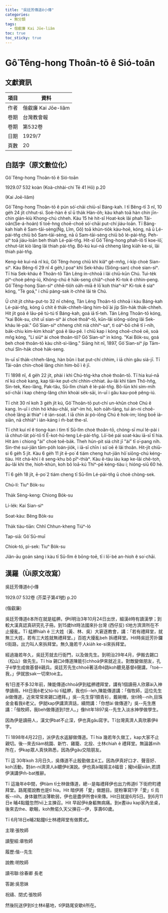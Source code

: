 ```yaml
---
title: "吳廷芳傳道ê小傳"
categories:
  - 無分類
tags:
  - 偕叡廉 Kai Jōe-liâm
toc: true
toc_sticky: true
---
```


# Gô͘ Têng-hong Thoân-tō ê Sió-toān

## 文獻資訊

| 項目 | 資料 |
|---|---|
| 作者 | 偕叡廉 Kai Jōe-liâm |
| 卷期 | 台灣教會報 |
| 卷期 | 第532卷 |
| 日期 | 1929/7 |
| 頁數 | 20 |

## 白話字（原文數位化）

Gô͘ Têng-hong Thoân-tō ê Sió-toān

1929.07 532 koàn (Koà-chhài-chí Tē 41 Hō) p.20

(Kai Joē-liâm)

Gô͘ Têng-hong Thoân-tō ê pún só͘-chāi chiū-sī Báng-kah. I tī Bêng-tī 3 nî, 10 ge̍h 24 ji̍t chhut-sì. Soè-hàn ê sî ū tha̍k Hàn-o̍h; kàu khah toā hàn chin jīn-chin gián-kiù Khong-chú chheh. Kàu 15 hè hit-sî Hoat-kok lâi phah Tâi-oân(Se-á-hoán) tī toē-hng choē-choē só͘-chāi put-chí jiáu-loān. Tī Báng-kah hiah ê Sam-tāi-sèng(N̂g, Lîm, Gô͘) toā khún-tio̍k kàu-hoē, kóng, nā ū Lé-pài-tn̂g chiū bô Sam-tāi-sèng, nā ū Sam-tāi-sèng chiū bô lé-pài-tn̂g. Peh-sìⁿ toā jiáu-loān beh thiah Lé-pài-tn̂g. Hit-sî Gô͘ Têng-hong phah-lô tī koe-lō͘, chhut-la̍t kiò lâng lâi thiah pài-tn̂g. Bô-kú kuí-nā chheng lâng kia̍h ke-si, lâi thiah pài-tn̂g.

Keng-kè kuí-nā nî kú, Gô͘ Têng-hong chiū khì kiâⁿ gê-mn̂g, í-ki̍p choè Sian-siⁿ. Kàu Bêng-tī 29 nî 4 ge̍h,I poaⁿ khì Sek-kháu (Siông-san) choè sian-siⁿ. Tī hia Sek-kháu ê Thoân-tō Tân Lêng ín-chhoā i lâi chiū-kūn Chú. Tuì-te̍k pìⁿ-choè pêng-iú, Khóng-chú ê ha̍k-seng chiâⁿ-choè Ki-tok ê chhin-peng. Gô͘ Têng-hong Sian-siⁿ chhē-tio̍h oa̍h-miā ê lō͘ koh thiaⁿ-kìⁿ Ki-tok ê siaⁿ kóng, "Tè goá," i chū pàng-sak it-chhè lâi tè Chú.

Ū chi̍t ji̍t chha-put-to 32 nî chêng, Tân Lêng Thoân-tō chhoā i kàu Báng-kah Lé-pài-tn̂g, kóng ū chi̍t ê tha̍k-chheh-lâng him-bō͘ ài ji̍p Sîn-ha̍k tha̍k-chheh. Hit ji̍t goá ê lāu-pē tú-tú tī Báng-kah, goá iā tī-teh. Tân Lêng Thoân-tō kóng, "kai Bo̍k-su, chit uī sian-siⁿ ài choè thoâⁿ-tō, kūn-lâi siông-siông lâi Sek-kháu lé-pài." Gô͘ Sian-siⁿ chheng chi̍t niá chhíⁿ-saⁿ, tì oáⁿ-bō chē tī í-ni̍h, ba̍k-chiu kim-kim khoàⁿ goá ê lāu-pē. I chiū kap i kóng choē-choē oē, soà mn̄g kóng, "Lí siūⁿ ài choè thoân-tō? Gô͘ Sian-siⁿ ìn kóng. "Kai Bo̍k-su, goá beh choè thoân-tō kàu chi̍t-sì-lâng." Siāng hit nî, 1897, Gô͘ Sian-siⁿ ji̍p Tām-chuí Sîn-ha̍k choè ha̍k-seng.

In-uī sī tha̍k-chheh-lâng, hàn bûn i bat put-chí chhim, i iā chin gâu siá-jī. Tī Tâi-oân chin-choē lâng chin him-bō͘ i ê jī.

Tī 1898 nî, 4 ge̍h 22 ji̍t, phài i khì Chú-tńg-kha choè thoân-tō. Tī hia kuí-nā nî kú choè kang, kap tāi-ke put-chí chhin-chhiat. āu-lâi khì tiàm Thô-hn̂g, Sin-tek, Keo-lâng, Pak-tâu, Sū-lîm chiah ê lé-pài-tn̂g. Bô-lūn khì sím-mi̍h só͘-chāi i kap chèng-lâng chin khoài se̍k-sāi, in-uī i gâu kau-poê pêng-iú.

Tī chit 30 nî koh 3 ge̍h ji̍t kú, Gô͘ Thoân-tō put-chí un-khûn choè Chú ê kang. In-uī i chin hó kháu-châi, siaⁿ-im hó, koh oa̍h-tāng, tuì án-ni choē-choē lâng ài thiaⁿ i ê ián-soat. I iā chin ài pò-iông Chú ê hok-im; lóng boē ià-siān, nā chhiáⁿ i ián-káng i m̄-bat the-sî.

Tī chit kuí nî ê tiong-kan i tìm tī Sū-lîm choè thoân-tō, chóng-sī muí lé-pài i iā chhut-la̍t pò͘-tō tī Ē-kot-hú-teng Lé-pài-tn̂g. Lō͘-bé pái soat-kàu iā-sī tī hia. Hit àm i chiong "ài" choè toê-ba̍k. Theh hún-pit siá chi̍t jī "ài" tī o͘-pang ni̍h. Sin-thé sui-jiân tām-po̍h loán-jio̍k, i iā-sī chīn i só͘ oē ê lâi thoân. Hit-ji̍t chiū-si 6 ge̍h 5 ji̍t. Kàu 6 ge̍h 11 ji̍t ē-po͘ 4 tiám cheng hut-jiân hō͘ siōng-chú kéng-tiàu. Hit chá-khí i ê seng-khu bô pīⁿ-thiàⁿ. Kàu ē-tàu iáu kap ke-lāi chē-toh, āu-lâi khì the, hioh-khùn, koh bô loā-kú Thiⁿ-pē kéng-tiàu i; hióng-siū 60 hè.

Tī 6 ge̍h 18 ji̍t, ē-po͘ 2 tiám cheng tī Sū-lîm Lé-pài-tn̂g ū choè chòng-sek.

Chú-lí: Tiuⁿ Bo̍k-su

Tha̍k Sèng-keng: Chiong Bo̍k-su

Lí-le̍k: Kai Sian-siⁿ

Soat-kàu: Bêng Bo̍k-su

Tha̍k tiàu-tiān: Chhî Chhun-kheng Tiúⁿ-ló

Tap-siā: Gô͘ Sū-muī

Chiok-tó, pì-sek: Tiuⁿ Bo̍k-su

Jiân-āu goán sàng i kàu tī Sū-lîm ê bōng-toē, tī i lō͘-bé an-hioh ê so͘-chāi.

## 漢羅（Ùi原文改寫）

吳廷芳傳道ê小傳

1929.07 532卷 (芥菜子第41號) p.20

(偕叡廉)

吳廷芳傳道ê本所在就是艋舺。伊tī明治3年10月24日出世，細漢ê時有讀漢學；到較大漢真認真研究孔子冊。到15歲hit時法國來扑台灣 (西仔反) tī地方濟濟所在不止擾亂。Tī 艋舺hiah ê 三大姓（黃、林、吳）大窘逐教會，講：「若有禮拜堂，就無三大姓，若有三大姓就無禮拜堂。」百姓大擾亂beh 拆禮拜堂。Hit時吳廷芳扑鑼tī街路，出力叫人來拆拜堂。無久幾若千人kia̍h ke-si來拆拜堂。

經過幾若年久，吳廷芳就去行衙門，以及做先生。到明治29年4月，伊搬去錫口（松山）做先生。Tī hia 錫口ê傳道陳能引chhoā伊來就近主。對敵變做朋友，孔子ê學生成做基督ê親兵。吳廷芳先生chhoē著活命ê路koh聽見基督ê聲講，「toè--我，」伊就放sak一切來toè主。

有1日差不多32年前，陳能傳道chhoā伊到艋舺禮拜堂，講有1個讀冊人欣慕ài入神學讀冊。Hit日我ê老父tú-tú tī艋舺，我也tī--leh,陳能傳道講：「偕牧師，這位先生ài做傳道，近來常常來錫口禮拜。」吳--先生穿1領青衫，戴碗帽，坐tī椅--ni̍h,目珠金金看我ê老父。伊就kap伊講濟濟話，續問講：「你想ài 做傳道?」吳--先生應講：「偕牧師，我beh做傳道到1世人。」像hit年1897吳--先生入淡水神學做學生。

因為伊是讀冊人，漢文伊bat不止深，伊也真gâu寫字。Tī台灣真濟人真欣慕伊ê字。

Tī 1898年4月22日，派伊去水返腳做傳道。Tī hia 幾若年久做工，kap大家不止親切。後--來去tiàm桃園、新竹、雞籠、北投、士林chiah ê 禮拜堂。無論甚mih所在，伊kap眾人真快熟悉，因為伊gâu交陪朋友。

Tī 這 30年koh 3月日久，吳傳道不止殷勤做主ê工。因為伊真好口才、聲音好、koh活動，對án-ni濟濟人ài聽伊ê演說。伊也真ài報揚主ê福音；攏bē厭siān,若請伊演講伊m̄-bat推辭。

Tī 這幾年ê中間，伊tiàm tī士林做傳道，總--是每禮拜伊也出力佈道tī 下街府町禮拜堂。路尾擺說教也是tī hia。Hit 暗伊將「愛」做題目。提粉筆寫1字「愛」tī 烏板--ni̍h。身体雖然淡薄軟弱，伊也是盡伊所會ê來傳。Hit日就是6月5日。到6月11日e 晡4點鐘忽然hō͘上主揀召。Hit 早起伊ê身軀無病痛。到e晝iáu kap家內坐桌，後來去the、歇睏，koh無偌久天父揀召--伊，享壽60歲。

Tī 6月18日e晡2點鐘tī士林禮拜堂有做葬式。

主理:張牧師

讀聖經:章牧師

履歷:偕--先生

說教:明牧師

讀弔聯:徐春卿 長老

答謝:吳思妹

祝禱、閉式:張牧師

然後阮送伊到tī士林ê墓地，tī伊路尾安歇ê所在。
